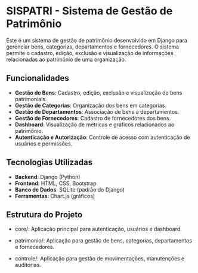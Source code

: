 # SISPATRI - Sistema de Gestão de Patrimônio

Este é um sistema de gestão de patrimônio desenvolvido em Django para gerenciar bens, categorias, departamentos e fornecedores. O sistema permite o cadastro, edição, exclusão e visualização de informações relacionadas ao patrimônio de uma organização.

## Funcionalidades

- **Gestão de Bens**: Cadastro, edição, exclusão e visualização de bens patrimoniais.
- **Gestão de Categorias**: Organização dos bens em categorias.
- **Gestão de Departamentos**: Associação de bens a departamentos.
- **Gestão de Fornecedores**: Cadastro de fornecedores dos bens.
- **Dashboard**: Visualização de métricas e gráficos relacionados ao patrimônio.
- **Autenticação e Autorização**: Controle de acesso com autenticação de usuários e permissões.

## Tecnologias Utilizadas

- **Backend**: Django (Python)
- **Frontend**: HTML, CSS, Bootstrap
- **Banco de Dados**: SQLite (padrão do Django)
- **Ferramentas**: Chart.js (gráficos)


## Estrutura do Projeto
- core/: Aplicação principal para autenticação, usuários e dashboard.

- patrimonio/: Aplicação para gestão de bens, categorias, departamentos e fornecedores.

- controle/: Aplicação para gestão de movimentações, manutenções e auditorias.

